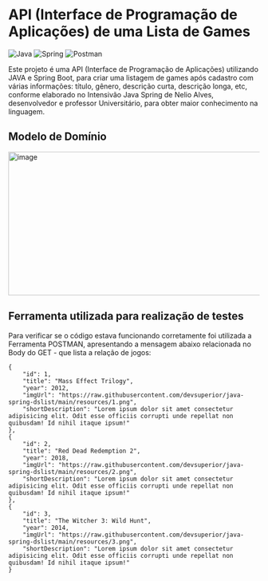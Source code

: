 # API (Interface de Programação de Aplicações) de uma Lista de Games
![Java](https://img.shields.io/badge/java-%23ED8B00.svg?style=for-the-badge&logo=openjdk&logoColor=white) ![Spring](https://img.shields.io/badge/spring-%236DB33F.svg?style=for-the-badge&logo=spring&logoColor=white)  ![Postman](https://img.shields.io/badge/Postman-FF6C37.svg?style=for-the-badge&logo=Postman&logoColor=white)

Este projeto é uma API (Interface de Programação de Aplicações) utilizando JAVA e Spring Boot, para criar uma listagem de games após cadastro com várias informações: título, gênero, descrição curta, descrição longa, etc, conforme elaborado no Intensivão Java Spring de Nelio Alves, desenvolvedor e professor Universitário, para obter maior conhecimento na linguagem.

## Modelo de Domínio

<img width="822" height="288" alt="image" src="https://github.com/user-attachments/assets/9aed552e-b08e-4a8c-8e6c-c713862f9e84" />

  
## Ferramenta utilizada para realização de testes
Para verificar se o código estava funcionando corretamente foi utilizada a Ferramenta POSTMAN, apresentando a mensagem abaixo relacionada no Body do GET - que lista a relação de jogos:

    {
        "id": 1,
        "title": "Mass Effect Trilogy",
        "year": 2012,
        "imgUrl": "https://raw.githubusercontent.com/devsuperior/java-spring-dslist/main/resources/1.png",
        "shortDescription": "Lorem ipsum dolor sit amet consectetur adipisicing elit. Odit esse officiis corrupti unde repellat non quibusdam! Id nihil itaque ipsum!"
    },
    {
        "id": 2,
        "title": "Red Dead Redemption 2",
        "year": 2018,
        "imgUrl": "https://raw.githubusercontent.com/devsuperior/java-spring-dslist/main/resources/2.png",
        "shortDescription": "Lorem ipsum dolor sit amet consectetur adipisicing elit. Odit esse officiis corrupti unde repellat non quibusdam! Id nihil itaque ipsum!"
    },
    {
        "id": 3,
        "title": "The Witcher 3: Wild Hunt",
        "year": 2014,
        "imgUrl": "https://raw.githubusercontent.com/devsuperior/java-spring-dslist/main/resources/3.png",
        "shortDescription": "Lorem ipsum dolor sit amet consectetur adipisicing elit. Odit esse officiis corrupti unde repellat non quibusdam! Id nihil itaque ipsum!"
    }

